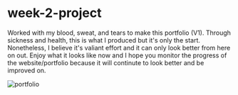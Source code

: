 # week-2-project

Worked with my blood, sweat, and tears to make this portfolio (V1). Through sickness and health, this is what I produced but it's only the start. Nonetheless, I believe it's valiant effort and it can only look better from here on out. Enjoy what it looks like now and I hope you monitor the progress of the website/portfolio because it will continute to look better and be improved on. 

![portfolio](https://user-images.githubusercontent.com/95057279/146667081-75555eeb-e2ec-4329-8dfb-c6f98858941b.png)

